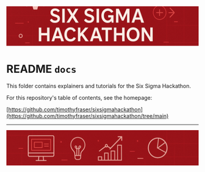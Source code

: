 ![](images/banner_thin.png)
---

# README `docs`

This folder contains explainers and tutorials for the Six Sigma Hackathon.

For this repository's table of contents, see the homepage:

[https://github.com/timothyfraser/sixsigmahackathon](https://github.com/timothyfraser/sixsigmahackathon/tree/main)

---
![](images/banner_icons.png)

